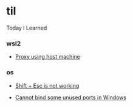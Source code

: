 # til

Today I Learned

### wsl2

- [Proxy using host machine](wsl2/Proxy%20using%20host%20machine.md)

### os

- [Shift + Esc is not working](os/Shift%20+%20Esc%20is%20not%20working.md)

- [Cannot bind some unused ports in Windows](os/Cannot%20bind%20some%20unused%20ports%20in%20Windows.md)
